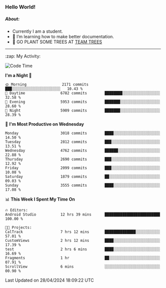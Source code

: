 ### Hello World!

##### About:
- Currently I am a student.
- 🌱 I’m learning how to make better documentation.
- 🌱 GO PLANT SOME TREES AT [TEAM TREES](https://teamtrees.org/)

---
  <summary>:zap: My Activity:</summary>
  
<!--START_SECTION:waka-->
![Code Time](http://img.shields.io/badge/Code%20Time-1%2C339%20hrs%2024%20mins-blue)

**I'm a Night 🦉** 

```text
🌞 Morning                2171 commits        ███░░░░░░░░░░░░░░░░░░░░░░   10.43 % 
🌆 Daytime                6782 commits        ████████░░░░░░░░░░░░░░░░░   32.58 % 
🌃 Evening                5953 commits        ███████░░░░░░░░░░░░░░░░░░   28.60 % 
🌙 Night                  5909 commits        ███████░░░░░░░░░░░░░░░░░░   28.39 % 
```
📅 **I'm Most Productive on Wednesday** 

```text
Monday                   3018 commits        ████░░░░░░░░░░░░░░░░░░░░░   14.50 % 
Tuesday                  2812 commits        ███░░░░░░░░░░░░░░░░░░░░░░   13.51 % 
Wednesday                4762 commits        ██████░░░░░░░░░░░░░░░░░░░   22.88 % 
Thursday                 2690 commits        ███░░░░░░░░░░░░░░░░░░░░░░   12.92 % 
Friday                   2099 commits        ███░░░░░░░░░░░░░░░░░░░░░░   10.08 % 
Saturday                 1879 commits        ██░░░░░░░░░░░░░░░░░░░░░░░   09.03 % 
Sunday                   3555 commits        ████░░░░░░░░░░░░░░░░░░░░░   17.08 % 
```


📊 **This Week I Spent My Time On** 

```text
🔥 Editors: 
Android Studio           12 hrs 39 mins      █████████████████████████   100.00 % 

🐱‍💻 Projects: 
CalTrack                 7 hrs 12 mins       ██████████████░░░░░░░░░░░   57.01 % 
CustomViews              2 hrs 12 mins       ████░░░░░░░░░░░░░░░░░░░░░   17.39 % 
test                     2 hrs 6 mins        ████░░░░░░░░░░░░░░░░░░░░░   16.69 % 
Fragments                1 hr                ██░░░░░░░░░░░░░░░░░░░░░░░   07.91 % 
ScrollView               6 mins              ░░░░░░░░░░░░░░░░░░░░░░░░░   00.90 % 
```


 Last Updated on 28/04/2024 18:09:22 UTC
<!--END_SECTION:waka-->

